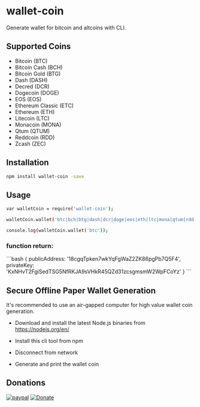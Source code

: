 # wallet-coin


Generate wallet for bitcoin and altcoins with CLI.

## Supported Coins
* Bitcoin (BTC)
* Bitcoin Cash (BCH)
* Bitcoin Gold (BTG)
* Dash (DASH)
* Decred (DCR)
* Dogecoin (DOGE)
* EOS (EOS)
* Ethereum Classic (ETC)
* Ethereum (ETH)
* Litecoin (LTC)
* Monacoin (MONA)
* Qtum (QTUM)
* Reddcoin (RDD)
* Zcash (ZEC)

## Installation
```bash
npm install wallet-coin -save
```

## Usage
```bash
var walletCoin = require('wallet-coin');
```
```bash
walletCoin.wallet('btc|bch|btg|dash|dcr|doge|eos|eth|ltc|mona|qtum|rdd|zec');
```
```bash
console.log(walletCoin.wallet('btc'));
```

<h3>function return:</h3>
```bash
{ publicAddress: '18cgqTpken7wkYqFgWaZ2ZK86pgPb7Q5F4',
  privateKey: 'KxNHvT2FgiSedTSG5NfRKJA9sVHkR45QZd31zcsgmsmW2WpFCoYz' }
```

## Secure Offline Paper Wallet Generation

It's recommended to use an air-gapped computer for high value wallet coin generation. 

* Download and install the latest Node.js binaries from https://nodejs.org/en/

* Install this cli tool from npm

* Disconnect from network

* Generate and print the wallet coin


## Donations

[![paypal](https://www.paypalobjects.com/pt_BR/i/scr/pixel.gif)](https://www.paypal.com/cgi-bin/webscr?cmd=_s-xclick&hosted_button_id=KRPG68JZFXGQG)
[![Donate](https://img.shields.io/badge/Donate-PayPal-green.svg)](KRPG68JZFXGQG)